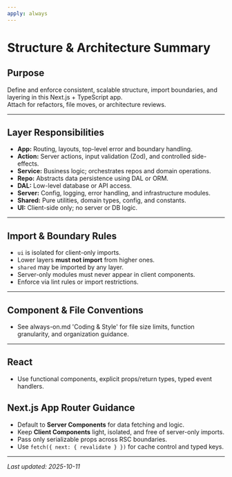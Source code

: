 ```yaml
---
apply: always
---
```


# Structure & Architecture Summary

## Purpose

Define and enforce consistent, scalable structure, import boundaries, and layering in this Next.js + TypeScript app.  
Attach for refactors, file moves, or architecture reviews.

---

## Layer Responsibilities

- **App:** Routing, layouts, top-level error and boundary handling.
- **Action:** Server actions, input validation (Zod), and controlled side-effects.
- **Service:** Business logic; orchestrates repos and domain operations.
- **Repo:** Abstracts data persistence using DAL or ORM.
- **DAL:** Low-level database or API access.
- **Server:** Config, logging, error handling, and infrastructure modules.
- **Shared:** Pure utilities, domain types, config, and constants.
- **UI:** Client-side only; no server or DB logic.

---

## Import & Boundary Rules

- `ui` is isolated for client-only imports.
- Lower layers **must not import** from higher ones.
- `shared` may be imported by any layer.
- Server-only modules must never appear in client components.
- Enforce via lint rules or import restrictions.

---

## Component & File Conventions

- See always-on.md 'Coding & Style' for file size limits, function granularity, and organization guidance.

---

## React

- Use functional components, explicit props/return types, typed event handlers.

## Next.js App Router Guidance

- Default to **Server Components** for data fetching and logic.
- Keep **Client Components** light, isolated, and free of server-only imports.
- Pass only serializable props across RSC boundaries.
- Use `fetch({ next: { revalidate } })` for cache control and typed keys.

---

_Last updated: 2025-10-11_
